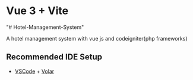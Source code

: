 # Vue 3 + Vite

"# Hotel-Management-System" 


A hotel management system with vue js and codeigniter(php frameworks)


## Recommended IDE Setup

- [VSCode](https://code.visualstudio.com/) + [Volar](https://marketplace.visualstudio.com/items?itemName=johnsoncodehk.volar)
